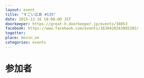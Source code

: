 ```yaml
---
layout: event
title: "すごい広島 #135"
date: 2015-12-16 18:00:00 JST
doorkeeper: https://great-h.doorkeeper.jp/events/36053
facebook: https://www.facebook.com/events/1630420263885202/
togetter:
place: movin_on
categories: events
---
```


# 参加者
